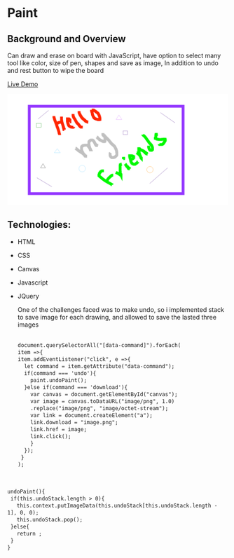 # Paint
## Background and Overview
  Can draw and erase on board with JavaScript, have option to select many tool like color, size of pen, shapes
  and save as image, In addition to undo and rest button to wipe the board  
  
  [Live Demo](https://mmoussa2.github.io/paint/)
  
  ![](images/image.png)

## Technologies:
  - HTML
  - CSS
  - Canvas
  - Javascript
  - JQuery
 

    One of the challenges faced was to make undo, so i implemented stack to save image for each drawing,
    and allowed to save the lasted three images 
    
    ```
    
    document.querySelectorAll("[data-command]").forEach(
    item =>{
    item.addEventListener("click", e =>{
      let command = item.getAttribute("data-command");
      if(command === 'undo'){
        paint.undoPaint();
      }else if(command === 'download'){
        var canvas = document.getElementById("canvas");
        var image = canvas.toDataURL("image/png", 1.0)
        .replace("image/png", "image/octet-stream");
        var link = document.createElement("a");
        link.download = "image.png";
        link.href = image;
        link.click();
        }
      });
     }
    );
  

   ```

   undoPaint(){
    if(this.undoStack.length > 0){
      this.context.putImageData(this.undoStack[this.undoStack.length - 1], 0, 0);
      this.undoStack.pop();
    }else{
      return ;
    }
   }
 
    
